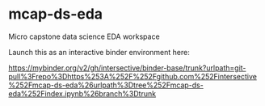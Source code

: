 # mcap-ds-eda
Micro capstone data science EDA workspace

Launch this as an interactive binder environment here:

https://mybinder.org/v2/gh/intersective/binder-base/trunk?urlpath=git-pull%3Frepo%3Dhttps%253A%252F%252Fgithub.com%252Fintersective%252Fmcap-ds-eda%26urlpath%3Dtree%252Fmcap-ds-eda%252Findex.ipynb%26branch%3Dtrunk
